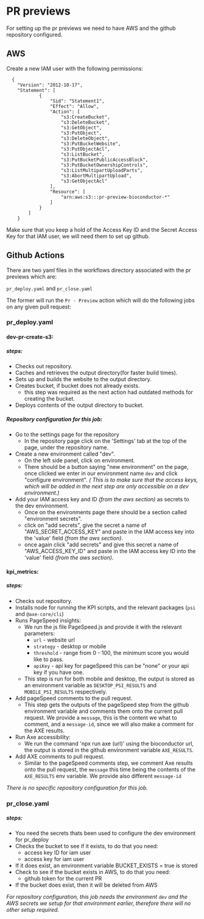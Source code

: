 # PR previews

For setting up the pr previews we need to have AWS and the github repository configured.

## AWS 
Create a new IAM user with the following permissions:

```
  {
	"Version": "2012-10-17",
	"Statement": [
            {
                "Sid": "Statement1",
                "Effect": "Allow",
                "Action": [
                    "s3:CreateBucket",
                    "s3:DeleteBucket",
                    "s3:GetObject",
                    "s3:PutObject",
                    "s3:DeleteObject",
                    "s3:PutBucketWebsite",
                    "s3:PutObjectAcl",
                    "s3:ListBucket",
                    "s3:PutBucketPublicAccessBlock",
                    "s3:PutBucketOwnershipControls",
                    "s3:ListMultipartUploadParts",
                    "s3:AbortMultipartUpload",
                    "s3:GetObjectAcl"
                ],
                "Resource": [
                    "arn:aws:s3:::pr-preview-bioconductor-*"
                ]
            }
	    ]
    }
```

Make sure that you keep a hold of the Access Key ID and the Secret Access Key for that IAM user, we  will need them to set up github.


## Github Actions

There are two yaml files in the workflows directory associated with the pr previews which are:

`pr_deploy.yaml` and `pr_close.yaml`

The former will run the `Pr - Preview` action which will do the following jobs on any given pull request:

### pr_deploy.yaml
#### dev-pr-create-s3:
##### steps: 
- Checks out repository.
- Caches and retrieves the output directory(for faster build times).
- Sets up and builds the website to the output directory.
- Creates bucket, if bucket does not already exists.
    - this step was required as the next action had outdated methods for creating the bucket.
- Deploys contents of the output directory to bucket.

##### Repository configuration for this job:

- Go to the settings page for the repository
    - In the repository page click on the 'Settings' tab at the top of the page, under the repository name.
- Create a new environment called "dev".
    - On the left side panel, click on environment.
    - There should be a button saying "new environment" on the page, once clicked we enter in our environment name `dev` and click "configure environment". *( This is to make sure that the access keys, which will be added in the next step are only accessible on a dev environment.)*
- Add your IAM access key and ID *(from the aws section)* as secrets to the dev environment.
    - Once on the environments page there should be a section called "environment secrets". 
    - click on "add secrets", give the secret a name of "AWS_SECRET_ACCESS_KEY" and paste in the IAM access key into the 'value' field *(from the aws section)*.
    - once again click "add secrets" and give this secret a name of "AWS_ACCESS_KEY_ID" and paste in the IAM access key ID into the 'value' field *(from the aws section)*.

#### kpi_metrics:

##### steps: 
- Checks out repository.
- Installs node for running the KPI scripts, and the relevant packages (`psi` and `@axe-core/cli`)
- Runs PageSpeed insights:
    - We run the js file PageSpeed.js and provide it with the relevant parameters:
        - `url` - website url 
        - `strategy` - desktop or mobile 
        - `threshold` - range from 0 - 100, the minimum score you would like to pass.
        - `apiKey` - api key for pageSpeed this can be "none" or your api key if you have one.
    - This step is run for both mobile and desktop, the output is stored as an environment variable as `DESKTOP_PSI_RESULTS` and `MOBILE_PSI_RESULTS` respectively.
- Add pageSpeed comments to the pull request.
    - This step gets the outputs of the pageSpeed step from the github environment variable and comments them onto the current pull request. We provide a `message`, this is the content we what to comment, and a `message-id`, since we will also make a comment for the AXE results.
- Run Axe accessibility:
    - We run the command 'npx run axe (url)' using the bioconductor url, the output is stored in the github environment variable `AXE_RESULTS`.
- Add AXE comments to pull request.
    - Similar to the pageSpeed comments step, we comment Axe results onto the pull request, the `message` this time being the contents of the `AXE_RESULTS` env variable. We provide also different `message-id`

*There is no specific repository configuration for this job.*

### pr_close.yaml
##### steps:
- You need the secrets thats been used to configure the dev environment for pr_deploy
- Checks the bucket to see if it exists, to do that you need:
    - access key ID for iam user
    - access key for iam user
- If it does exist, an environment variable BUCKET_EXISTS = true is stored 
- Check to see if the bucket exists in AWS, to do that you need:
    - github token for the current PR
- If the bucket does exist, then it will be deleted from AWS


*For repository configuration, this job needs the environment `dev` and the AWS secrets we setup for that environment earlier, therefore there will no other setup required.*
